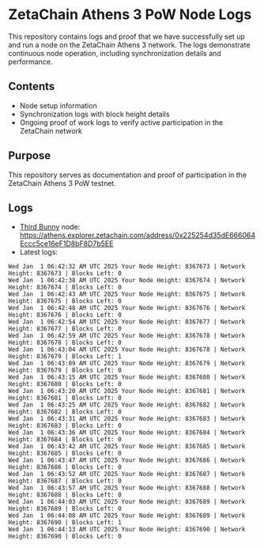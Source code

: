 # ZetaChain Athens 3 PoW Node Logs
This repository contains logs and proof that we have successfully set up and run a node on the ZetaChain Athens 3 network. The logs demonstrate continuous node operation, including synchronization details and performance.

## Contents
- Node setup information
- Synchronization logs with block height details
- Ongoing proof of work logs to verify active participation in the ZetaChain network

## Purpose
This repository serves as documentation and proof of participation in the ZetaChain Athens 3 PoW testnet.

## Logs

- [Third Bunny](https://thirdbunny.xyz/) node: https://athens.explorer.zetachain.com/address/0x225254d35dE666064Eccc5ce16eF1D8bF8D7b5EE
- Latest logs:
```
Wed Jan  1 06:42:32 AM UTC 2025 Your Node Height: 8367673 | Network Height: 8367673 | Blocks Left: 0
Wed Jan  1 06:42:38 AM UTC 2025 Your Node Height: 8367674 | Network Height: 8367674 | Blocks Left: 0
Wed Jan  1 06:42:43 AM UTC 2025 Your Node Height: 8367675 | Network Height: 8367675 | Blocks Left: 0
Wed Jan  1 06:42:48 AM UTC 2025 Your Node Height: 8367676 | Network Height: 8367676 | Blocks Left: 0
Wed Jan  1 06:42:54 AM UTC 2025 Your Node Height: 8367677 | Network Height: 8367677 | Blocks Left: 0
Wed Jan  1 06:42:59 AM UTC 2025 Your Node Height: 8367678 | Network Height: 8367678 | Blocks Left: 0
Wed Jan  1 06:43:04 AM UTC 2025 Your Node Height: 8367678 | Network Height: 8367679 | Blocks Left: 1
Wed Jan  1 06:43:09 AM UTC 2025 Your Node Height: 8367679 | Network Height: 8367679 | Blocks Left: 0
Wed Jan  1 06:43:15 AM UTC 2025 Your Node Height: 8367680 | Network Height: 8367680 | Blocks Left: 0
Wed Jan  1 06:43:20 AM UTC 2025 Your Node Height: 8367681 | Network Height: 8367681 | Blocks Left: 0
Wed Jan  1 06:43:25 AM UTC 2025 Your Node Height: 8367682 | Network Height: 8367682 | Blocks Left: 0
Wed Jan  1 06:43:31 AM UTC 2025 Your Node Height: 8367683 | Network Height: 8367683 | Blocks Left: 0
Wed Jan  1 06:43:36 AM UTC 2025 Your Node Height: 8367684 | Network Height: 8367684 | Blocks Left: 0
Wed Jan  1 06:43:42 AM UTC 2025 Your Node Height: 8367685 | Network Height: 8367685 | Blocks Left: 0
Wed Jan  1 06:43:47 AM UTC 2025 Your Node Height: 8367686 | Network Height: 8367686 | Blocks Left: 0
Wed Jan  1 06:43:52 AM UTC 2025 Your Node Height: 8367687 | Network Height: 8367687 | Blocks Left: 0
Wed Jan  1 06:43:57 AM UTC 2025 Your Node Height: 8367688 | Network Height: 8367688 | Blocks Left: 0
Wed Jan  1 06:44:03 AM UTC 2025 Your Node Height: 8367689 | Network Height: 8367689 | Blocks Left: 0
Wed Jan  1 06:44:08 AM UTC 2025 Your Node Height: 8367689 | Network Height: 8367690 | Blocks Left: 1
Wed Jan  1 06:44:13 AM UTC 2025 Your Node Height: 8367690 | Network Height: 8367690 | Blocks Left: 0
```
